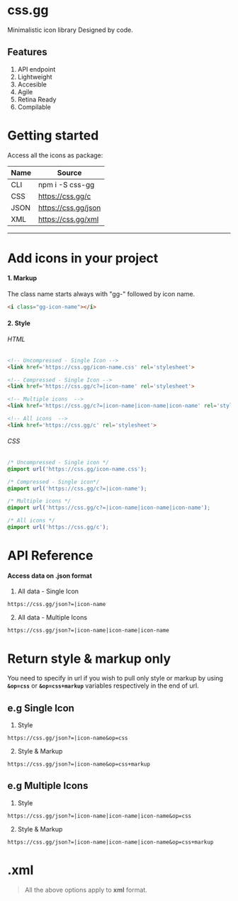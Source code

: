 # css.gg
Minimalistic icon library Designed by code.

## Features
1. API endpoint
2. Lightweight
3. Accesible
4. Agile
5. Retina Ready
6. Compilable


# Getting started
Access all the icons as package:

| Name         | Source                 |
| ------------ | ---------------------- |
| CLI          | npm i -S css-gg        |
| CSS          | https://css.gg/c       |
| JSON         | https://css.gg/json    |
| XML          | https://css.gg/xml     |

****

# Add icons in your project

#### 1. Markup
The class name starts always with "gg-" followed by icon name.
```html
<i class="gg-icon-name"></i>
```

#### 2. Style

###### HTML
```html
<!-- Uncompressed - Single Icon -->
<link href='https://css.gg/icon-name.css' rel='stylesheet'>

<!-- Compressed - Single Icon -->
<link href='https://css.gg/c?=|icon-name' rel='stylesheet'>

<!-- Multiple icons  -->
<link href='https://css.gg/c?=|icon-name|icon-name|icon-name' rel='stylesheet'>

<!-- All icons  -->
<link href='https://css.gg/c' rel='stylesheet'>
```

###### CSS
```css
/* Uncompressed - Single icon */
@import url('https://css.gg/icon-name.css');

/* Compressed - Single icon*/
@import url('https://css.gg/c?=|icon-name');

/* Multiple icons */
@import url('https://css.gg/c?=|icon-name|icon-name|icon-name');

/* All icons */
@import url('https://css.gg/c');
```

# API Reference
#### Access data on .json format

1. All data - Single Icon
```
https://css.gg/json?=|icon-name
```
2. All data - Multiple Icons
```
https://css.gg/json?=|icon-name|icon-name|icon-name
```

# Return style & markup only

You need to specify in url if you wish to pull only style or markup by using **`&op=css`** or **`&op=css+markup`** variables respectively in the end of url.


## e.g Single Icon
 1. Style
```
https://css.gg/json?=|icon-name&op=css
```

2. Style & Markup
```
https://css.gg/json?=|icon-name&op=css+markup
```

## e.g Multiple Icons

1. Style
```
https://css.gg/json?=|icon-name|icon-name|icon-name&op=css
```

2. Style & Markup
```
https://css.gg/json?=|icon-name|icon-name|icon-name&op=css+markup
```

# .xml
> All the above options apply to **xml** format.
